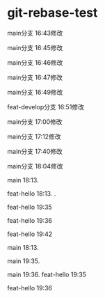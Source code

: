 # git-rebase-test

main分支  16:43修改

main分支  16:45修改

main分支  16:46修改

main分支  16:47修改

main分支  16:49修改

feat-develop分支  16:51修改

main分支  17:00修改

main分支  17:12修改

main分支  17:40修改

main分支  18:04修改

main  18:13.

feat-hello  18:13. .

feat-hello  19:35

feat-hello  19:36

feat-hello  19:42

main  18:13.

main  19:35.

main  19:36.
feat-hello  19:35

feat-hello  19:36